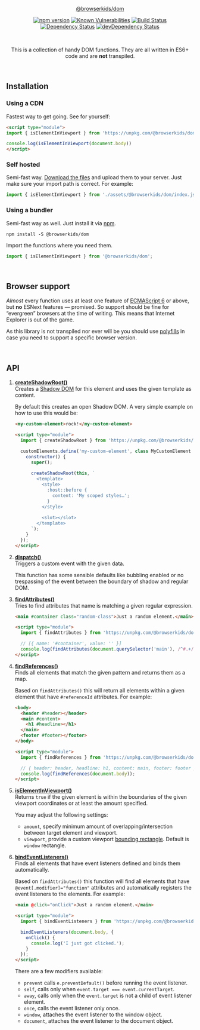 <p align="center">
    <a href="https://github.com/browserkids/dom">@browserkids/dom</a>
</p>

<p align="center">
    <a href="https://badge.fury.io/js/%40browserkids%2Fdom"><img src="https://badge.fury.io/js/%40browserkids%2Fdom.svg" alt="npm version"></a>
    <a href="https://snyk.io/test/github/browserkids/dom?targetFile=package.json"><img src="https://snyk.io/test/github/browserkids/dom/badge.svg?targetFile=package.json" alt="Known Vulnerabilities"></a>
    <a href="https://travis-ci.org/browserkids/dom"><img src="https://travis-ci.org/browserkids/dom.svg?branch=master" alt="Build Status"></a>
    <a href="https://david-dm.org/browserkids/dom"><img src="https://david-dm.org/browserkids/dom.svg" alt="Dependency Status"></a>
    <a href="https://david-dm.org/browserkids/dom/?type=dev"><img src="https://david-dm.org/browserkids/dom/dev-status.svg" alt="devDependency Status"></a>
</p>

<br>

<p align="center">This is a collection of handy DOM functions. They are all written in ES6+ code and are <strong>not</strong> transpiled.</p>

<br>

## Installation

### Using a CDN

Fastest way to get going. See for yourself:

```html
<script type="module">
import { isElementInViewport } from 'https://unpkg.com/@browserkids/dom';

console.log(isElementInViewport(document.body))
</script>
```

### Self hosted

Semi-fast way. [Download the files](https://github.com/browserkids/dom/releases) and upload them to your server. Just make sure your import path is correct. For example:

```js
import { isElementInViewport } from './assets/@browserkids/dom/index.js';
```

### Using a bundler

Semi-fast way as well. Just install it via [npm].

```shell
npm install -S @browserkids/dom
```

Import the functions where you need them.

```js
import { isElementInViewport } from '@browserkids/dom';
```

<br>
   
## Browser support

*Almost* every function uses at least one feature of [ECMAScript 6] or above, but **no** ESNext features — promised. So support should be fine for “evergreen” browsers at the time of writing. This means that Internet Explorer is out of the game.

As this library is not transpiled nor ever will be you should use [polyfills](https://polyfill.io/) in case you need to support a specific browser version. 

<br>

## API

1. **[createShadowRoot()]**  
    Creates a [Shadow DOM] for this element and uses the given template as content.

    By default this creates an open Shadow DOM. A very simple example on how to use this would be: 
    
    ```html
    <my-custom-element>rock!</my-custom-element>
    
    <script type="module">
      import { createShadowRoot } from 'https://unpkg.com/@browserkids/dom';
    
      customElements.define('my-custom-element', class MyCustomElement extends HTMLElement {
        constructor() {
          super();
            
          createShadowRoot(this, `
            <template>
              <style>
                :host::before {
                  content: 'My scoped styles…';
                }
              </style>
            
              <slot></slot>
            </template>
          `);
        }
      });
    </script>
    ```

1. **[dispatch()]**  
    Triggers a custom event with the given data.

    This function has some sensible defaults like bubbling enabled or no trespassing of the event between the boundary of shadow and regular DOM.

1. **[findAttributes()]**  
    Tries to find attributes that name is matching a given regular expression.
    
    ```html
    <main #container class="random-class">Just a random element.</main>
   
    <script type="module">
      import { findAttributes } from 'https://unpkg.com/@browserkids/dom';
   
      // [{ name: '#container', value: '' }]
      console.log(findAttributes(document.querySelector('main'), /^#.+/));
    </script>
    ```

1. **[findReferences()]**  
    Finds all elements that match the given pattern and returns them as a map.
    
    Based on `findAttributes()` this will return all elements within a given element that have `#referenceId` attributes. For example:
    
    ```html
    <body>
      <header #header></header>
      <main #content>
        <h1 #headline></h1>
      </main>
      <footer #footer></footer>
    </body>
    
    <script type="module">
      import { findReferences } from 'https://unpkg.com/@browserkids/dom';
    
      // { header: header, headline: h1, content: main, footer: footer }
      console.log(findReferences(document.body));
    </script>
    ```

1. **[isElementInViewport()]**  
    Returns `true` if the given element is within the boundaries of the given viewport coordinates or at least the amount specified.
    
    You may adjust the following settings:
    
    - `amount`, specify minimum amount of overlapping/intersection between target element and viewport.
    - `viewport`, provide a custom viewport [bounding rectangle]. Default is `window` rectangle.

1. **[bindEventListeners()]**  
    Finds all elements that have event listeners defined and binds them automatically.
    
    Based on `findAttributes()` this function will find all elements that have `@event[.modifier]="function"` attributes and automatically registers the event listeners to the elements. For example:
    
    ```html
    <main @click="onClick">Just a random element.</main>
    
    <script type="module">
      import { bindEventListeners } from 'https://unpkg.com/@browserkids/dom';
    
      bindEventListeners(document.body, {
        onClick() {
          console.log('I just got clicked.');
        }
      });
    </script>
    ```
   
    There are a few modifiers available:
        
    - `prevent` calls `e.preventDefault()` before running the event listener.
    - `self`, calls only when `event.target === event.currentTarget`. 
    - `away`, calls only when the `event.target` is not a child of event listener element.
    - `once`, calls the event listener only once.
    - `window`, attaches the event listener to the window object.
    - `document`, attaches the event listener to the document object.

[ECMAScript 6]: https://kangax.github.io/compat-table/es6/
[Shadow DOM]: https://developer.mozilla.org/en-US/docs/Web/Web_Components/Using_shadow_DOM
[npm]: https://www.npmjs.com/
[bounding rectangle]: https://developer.mozilla.org/en-US/docs/Web/API/DOMRect

[createShadowRoot()]: ./index.js#L1-L23
[dispatch()]: ./index.js#L25-L47
[findAttributes()]: ./index.js#L49-L76
[findReferences()]: ./index.js#L78-L123
[isElementInViewport()]: ./index.js#L125-L158
[bindEventListeners()]: ./index.js#L160-L223

